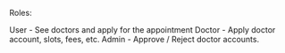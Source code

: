 Roles:

User - See doctors and apply for the appointment
Doctor - Apply doctor account, slots, fees, etc.
Admin - Approve / Reject doctor accounts.
